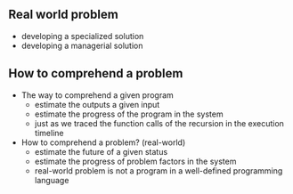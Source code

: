 ## Real world problem
- developing a specialized solution
- developing a managerial solution

## How to comprehend a problem
- The way to comprehend a given program
    - estimate the outputs a given input
    - estimate the progress of the program in the system
    - just as we traced the function calls of the recursion in the execution timeline
- How to comprehend a problem? (real-world)
    - estimate the future of a given status
    - estimate the progress of problem factors in the system
    - real-world problem is not a program in a well-defined programming language